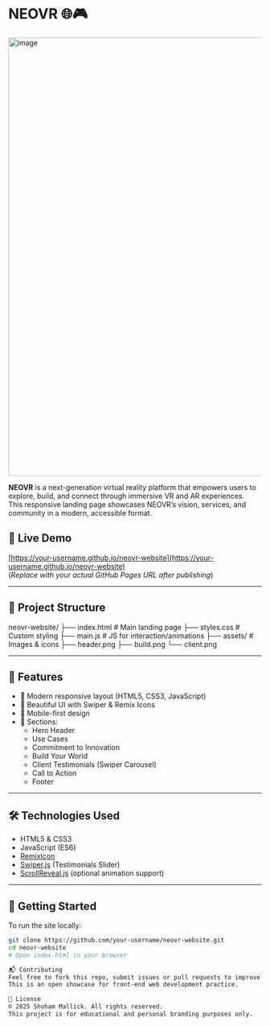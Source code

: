# NEOVR 🌐🎮
<img width="1887" height="872" alt="image" src="https://github.com/user-attachments/assets/6665ffee-cc44-4adc-9b2b-4e5336cc6ca2" />


**NEOVR** is a next-generation virtual reality platform that empowers users to explore, build, and connect through immersive VR and AR experiences.  
This responsive landing page showcases NEOVR’s vision, services, and community in a modern, accessible format.

## 🌟 Live Demo
[https://your-username.github.io/neovr-website](https://your-username.github.io/neovr-website)  
(*Replace with your actual GitHub Pages URL after publishing*)

---

## 📁 Project Structure

neovr-website/
├── index.html # Main landing page
├── styles.css # Custom styling
├── main.js # JS for interaction/animations
├── assets/ # Images & icons
    ├── header.png
    ├── build.png
    └── client.png


---

## 🔧 Features

- 🚀 Modern responsive layout (HTML5, CSS3, JavaScript)
- 🎨 Beautiful UI with Swiper & Remix Icons
- 📱 Mobile-first design
- 🧠 Sections:
  - Hero Header
  - Use Cases
  - Commitment to Innovation
  - Build Your World
  - Client Testimonials (Swiper Carousel)
  - Call to Action
  - Footer

---

## 🛠️ Technologies Used

- HTML5 & CSS3
- JavaScript (ES6)
- [RemixIcon](https://remixicon.com/)
- [Swiper.js](https://swiperjs.com/) (Testimonials Slider)
- [ScrollReveal.js](https://scrollrevealjs.org/) (optional animation support)

---

## 🚀 Getting Started

To run the site locally:

```bash
git clone https://github.com/your-username/neovr-website.git
cd neovr-website
# Open index.html in your browser

📬 Contributing
Feel free to fork this repo, submit issues or pull requests to improve the project.
This is an open showcase for front-end web development practice.

📄 License
© 2025 Shoham Mallick. All rights reserved.
This project is for educational and personal branding purposes only.
